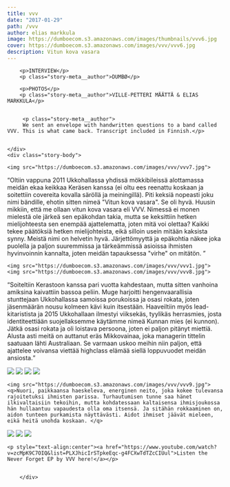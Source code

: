 ```yaml
---
title: vvv
date: "2017-01-29"
path: /vvv
author: elias markkula
image: https://dumboecom.s3.amazonaws.com/images/thumbnails/vvv6.jpg
cover: https://dumboecom.s3.amazonaws.com/images/vvv/vvv6.jpg
description: Vitun kova vasara 
---
```


<div class="story">
    <div class="story-meta">
    
    
        <p>INTERVIEW</p>
        <p class="story-meta__author">DUMBØ</p>
        
        <p>PHOTOS</p>
        <p class="story-meta__author">VILLE-PETTERI MÄÄTTÄ & ELIAS MARKKULA</p>
        
        
         <p class="story-meta__author">
         We sent an envelope with handwritten questions to a band called VVV. This is what came back. Transcript included in Finnish.</p>
        
        
    </div>
    <div class="story-body">

    <img src="https://dumboecom.s3.amazonaws.com/images/vvv/vvv7.jpg">

  <q>Oltiin vappuna 2011 Ukkohallassa yhdissä mökkibileissä alottamassa meidän ekaa keikkaa Keräsen kanssa (ei oltu ees reenattu koskaan ja soitettiin covereita kovalla säröllä ja meiningillä). Piti keksiä nopeasti joku nimi bändille, ehotin sitten nimeä "Vitun kova vasara". Se oli hyvä. Huusin mikkiin, että me ollaan vitun kova vasara eli VVV. Nimessä ei monen mielestä ole järkeä sen epäkohdan takia, mutta se keksittiin hetken mielijohteesta sen enempää ajattelematta, joten mitä voi olettaa? Kaikki tekee päätöksiä hetken mielijohteista, eikä silloin usein mitään kaksista synny. Meistä nimi on helvetin hyvä. Järjettömyyttä ja epäkohtia näkee joka puolella ja paljon suuremmissa ja tärkeämmissä asioissa ihmisten hyvinvoinnin kannalta, joten meidän tapauksessa "virhe" on mitätön. </q>
    
    <img src="https://dumboecom.s3.amazonaws.com/images/vvv/vvv1.jpg">
    <img src="https://dumboecom.s3.amazonaws.com/images/vvv/vvv8.jpg">
    
   <q>Soiteltiin Kerastoon kanssa pari vuotta kahdestaan, mutta sitten vanhoina amiksina kaivattiin bassoa peliin. Muge harjoitti hengenvaarallisia stunttejaan Ukkohallassa samoissa porukoissa ja osasi rokata, joten jäsenmäärän nousu kolmeen kävi kuin itsestään. Haaveiltiin myös lead-kitaristista ja 2015 Ukkohallaan ilmestyi viiksekäs, tyylikäs herrasmies, josta identiteettiään suojellaksemme käytämme nimeä Kunnan mies (ei kunnon). Jätkä osasi rokata ja oli loistava persoona, joten ei paljon pitänyt miettiä. Alusta asti meitä on auttanut eräs Mikkovainaa, joka managerin tittelin saatuaan lähti Australiaan. Se varmaan uskoo meihin niin paljon, että ajattelee voivansa viettää highclass elämää siellä loppuvuodet meidän ansiosta.</q>
   
   <img src="https://dumboecom.s3.amazonaws.com/images/vvv/vvv5.jpg">
    <img src="https://dumboecom.s3.amazonaws.com/images/vvv/vvv3.jpg">
    <img src="https://dumboecom.s3.amazonaws.com/images/vvv/vvv4.jpg">
    <img src="https://dumboecom.s3.amazonaws.com/images/vvv/vvv13.jpg">
    
    
    <img src="https://dumboecom.s3.amazonaws.com/images/vvv/vvv9.jpg">
    <q>Nuori, paikkaansa haeskeleva, energinen neito, joka kokee tulevansa rajoitetuksi ihmisten parissa. Turhautumisen tunne saa hänet ilkivaltaisiin tekoihin, mutta kohdatessaan kaltaisensa ihmisjoukossa hän hullaantuu vapaudesta olla oma itsensä. Ja sitähän rokkaaminen on, aidon tunteen purkamista näyttävästi. Aidot ihmiset jäävät mieleen, eikä heitä unohda koskaan. </q>
   
   <img src="https://dumboecom.s3.amazonaws.com/images/vvv/vvv2.jpg">
   <img src="https://dumboecom.s3.amazonaws.com/images/vvv/vvv11.jpg">
   <img src="https://dumboecom.s3.amazonaws.com/images/vvv/vvv12.jpg">
    
    <p style="text-align:center"><a href="https://www.youtube.com/watch?v=zcMpK9C7OIQ&list=PLXJhicIrSTpkeEqc-g4FCXwTdTZcCIUul">Listen the Never Forget EP by VVV here!</a></p>
   
       
        </div>
</div>
